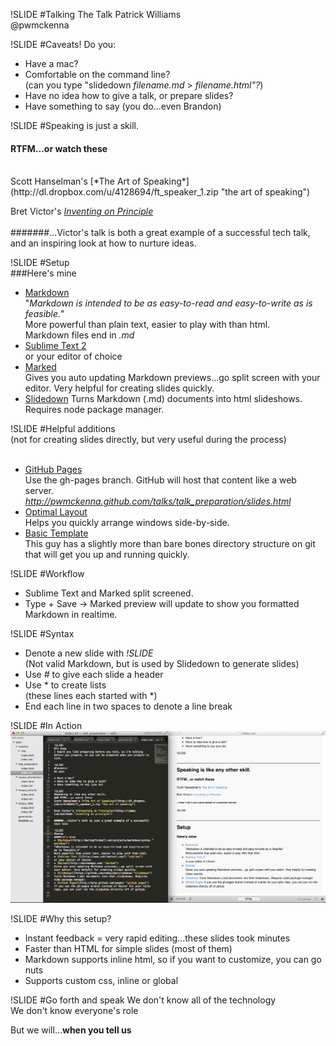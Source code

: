 !SLIDE
#Talking The Talk
Patrick Williams  
@pwmckenna  

!SLIDE
#Caveats! 
Do you:  

* Have a mac?  
* Comfortable on the command line?  
(can you type "slidedown *filename.md* > *filename.html"?*)
* Have no idea how to give a talk, or prepare slides?  
* Have something to say (you do...even Brandon)  

!SLIDE
#Speaking is just a skill.
#### RTFM...or watch these
<br>  
Scott Hanselman's [*The Art of Speaking*](http://dl.dropbox.com/u/4128694/ft_speaker_1.zip "the art of speaking")

Bret Victor's [*Inventing on Principle*](http://vimeo.com/36579366 "inventing on principle")
<br>  
#######...Victor's talk is both a great example of a successful tech talk, and an inspiring look at how to nurture ideas.  

!SLIDE
#Setup  
###Here's mine
* [Markdown](http://daringfireball.net/projects/markdown/syntax "markdown")  
"*Markdown is intended to be as easy-to-read and easy-to-write as is feasible.*"  
More powerful than plain text, easier to play with than html.  
Markdown files end in *.md*
* [Sublime Text 2](http://www.sublimetext.com/2 "sublime")  
or your editor of choice
* [Marked](http://markedapp.com/ "marked")  
Gives you auto updating Markdown previews...go split screen with your editor. Very helpful for creating slides quickly.
* [Slidedown](https://github.com/nakajima/slidedown "slidedown")
Turns Markdown (.md) documents into html slideshows. Requires node package manager.

!SLIDE
#Helpful additions  
(not for creating slides directly, but very useful during the process)  
<br>
* [GitHub Pages](http://help.github.com/pages/ "github pages")  
Use the gh-pages branch. GitHub will host that content like a web server.  
*http://pwmckenna.github.com/talks/talk_preparation/slides.html*  
* [Optimal Layout](http://most-advantageous.com/optimal-layout/)  
Helps you quickly arrange windows side-by-side.  
* [Basic Template](https://github.com/soveran/slidedown-skeleton])  
This guy has a slightly more than bare bones directory structure on git that will get you up and running quickly.  

!SLIDE
#Workflow
* Sublime Text and Marked split screened.
* Type + Save -> Marked preview will update to show you formatted Markdown in realtime.

!SLIDE
#Syntax
* Denote a new slide with *!SLIDE*  
(Not valid Markdown, but is used by Slidedown to generate slides)
* Use *#* to give each slide a header
* Use * to create lists  
(these lines each started with *)
* End each line in two spaces to denote a line break

!SLIDE
#In Action
<img height="80%" src="workflow.png" />

!SLIDE
#Why this setup?
* Instant feedback = very rapid editing...these slides took minutes
* Faster than HTML for simple slides (most of them)
* Markdown supports inline html, so if you want to customize, you can go nuts
* Supports custom css, inline or global

!SLIDE
#Go forth and speak
We don't know all of the technology  
We don't know everyone's role  
   
But we will...__when you tell us__